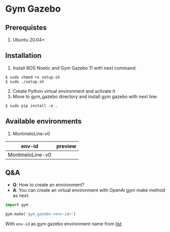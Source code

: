 # Gym Gazebo

<h2>Prerequistes</h2>

1. Ubuntu 20.04<

<h2>Installation</h2>

1. Install ROS Noetic and Gym Gazebo 11 with next command:

```
$ sudo chmod +x setup.sh
$ sudo ./setup.sh
```

2. Create Python virtual environment and activate it
3. Move to gym_gazebo directory and install gym gazebo with next line:

```
$ sudo pip install -e .
```

<h2 id="available-envs">Available environments</h2>

1. MontmeloLine-v0

| env-id              | preview       |
| ------------------- |:-------------:|
| MontmeloLine-v0     |               |

<h2>Q&A</h2>

- **Q**: How to create an environment?
- **A**: You can create an virtual environment with OpenAi gym make method as next:

```python
import gym

gym.make('gym_gazebo:<env-id>')
```

With ```env-id``` as gym gazebo environment name from [list](#available-envs)
